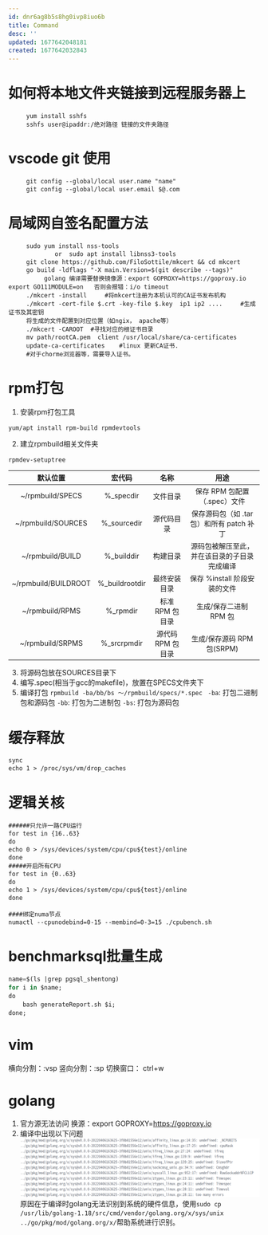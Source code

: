 ```yaml
---
id: dnr6ag8b5s8hg0ivp8iuo6b
title: Command
desc: ''
updated: 1677642048181
created: 1677642032843
---
```

# 如何将本地文件夹链接到远程服务器上
```shell
     yum install sshfs
     sshfs user@ipaddr:/绝对路径 链接的文件夹路径
```

# vscode git 使用
``` shell
     git config --global/local user.name "name"
     git config --global/local user.email $@.com
```

# 局域网自签名配置方法
```shell
     sudo yum install nss-tools
             or  sudo apt install libnss3-tools
     git clone https://github.com/FiloSottile/mkcert && cd mkcert
     go build -ldflags "-X main.Version=$(git describe --tags)"
          golang 编译需要替换镜像源：export GOPROXY=https://goproxy.io   export GO111MODULE=on   否则会报错：i/o timeout
     ./mkcert -install     #将mkcert注册为本机认可的CA证书发布机构
     ./mkcert -cert-file $.crt -key-file $.key  ip1 ip2 ....     #生成证书及其密钥
     将生成的文件配置到对应位置（如ngix， apache等）
     ./mkcert -CAROOT  #寻找对应的根证书目录
     mv path/rootCA.pem  client /usr/local/share/ca-certificates    
     update-ca-certificates    #linux 更新CA证书.
     #对于chorme浏览器等，需要导入证书。
```
# rpm打包
1. 安装rpm打包工具
```shell
yum/apt install rpm-build rpmdevtools  
```
2. 建立rpmbuild相关文件夹
```shell
rpmdev-setuptree
```
|       默认位置       |     宏代码     |       名称        |                     用途                     |
| :------------------: | :------------: | :---------------: | :------------------------------------------: |
|   ~/rpmbuild/SPECS   |   %_specdir    |     文件目录      |         保存 RPM 包配置（.spec）文件         |
|  ~/rpmbuild/SOURCES  |  %_sourcedir   |    源代码目录     |  保存源码包（如 .tar 包）和所有 patch 补丁   |
|   ~/rpmbuild/BUILD   |   %_builddir   |     构建目录      | 源码包被解压至此，并在该目录的子目录完成编译 |
| ~/rpmbuild/BUILDROOT | %_buildrootdir |   最终安装目录    |         保存 %install 阶段安装的文件         |
|   ~/rpmbuild/RPMS    |    %_rpmdir    |  标准 RPM 包目录  |            生成/保存二进制 RPM 包            |
|   ~/rpmbuild/SRPMS   |  %_srcrpmdir   | 源代码 RPM 包目录 |          生成/保存源码 RPM 包(SRPM)          |
3. 将源码包放在SOURCES目录下
4. 编写.spec(相当于gcc的makefile)，放置在SPECS文件夹下
5. 编译打包
`rpmbuild -ba/bb/bs ～/rpmbuild/specs/*.spec `
`-ba`: 打包二进制包和源码包
`-bb`: 打包为二进制包
`-bs`: 打包为源码包
# 缓存释放
```shell
sync
echo 1 > /proc/sys/vm/drop_caches
```
# 逻辑关核
```shell
######只允许一路CPU运行
for test in {16..63}
do
echo 0 > /sys/devices/system/cpu/cpu${test}/online
done
#####开启所有CPU
for test in {0..63}
do
echo 1 > /sys/devices/system/cpu/cpu${test}/online
done

####绑定numa节点
numactl --cpunodebind=0-15 --membind=0-3=15 ./cpubench.sh 
```
# benchmarksql批量生成
```sql
name=$(ls |grep pgsql_shentong)
for i in $name; 
do 
    bash generateReport.sh $i; 
done;
```
# vim 
横向分割：:vsp  竖向分割：:sp   切换窗口： ctrl+w

# golang
1. 官方源无法访问
换源：export GOPROXY=https://goproxy.io
2. 编译中出现以下问题
![golang 错误](2022-08-22_17-46.png)
原因在于编译时golang无法识别到系统的硬件信息，使用`sudo cp /usr/lib/golang-1.18/src/cmd/vendor/golang.org/x/sys/unix ../go/pkg/mod/golang.org/x/`帮助系统进行识别。